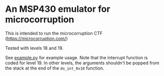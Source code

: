 # An MSP430 emulator for microcorruption

This is intended to run the microcorruption CTF (https://microcorruption.com/)

Tested with levels 18 and 19.

See [example.py](example.py) for example usage. Note that the interrupt function
is coded for level 19. In other levels, the arguments shouldn't be popped from the
stack at the end of the `do_int_0x10` function.

